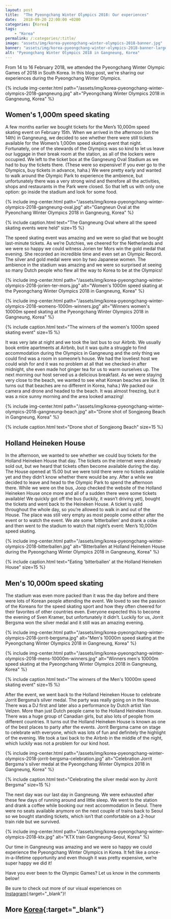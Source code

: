 ```yaml
---
layout: post
title:  "The Pyeongchang Winter Olympics 2018: Our experiences"
date:   2018-09-20 22:00:00 +0200
categories: [Korea]
tags:
    - "Korea"
permalink: /:categories/:title/
image: "assets/img/korea-pyeongchang-winter-olympics-2018-banner.jpg"
banner: "assets/img/korea-pyeongchang-winter-olympics-2018-banner-large.jpg"
alt: "Pyeongchang Winter Olympics 2018 in Gangneung, Korea"
---
```


From 14 to 16 February 2018, we attended the Pyeongchang Winter Olympic Games of 2018 in South Korea. In this blog post, we're sharing our experiences during the Pyeongchang Winter Olympics. 

{% include img-center.html path="/assets/img/korea-pyeongchang-winter-olympics-2018-gangneung.jpg" alt="Pyeongchang Winter Olympics 2018 in Gangneung, Korea" %}

## Women's 1,000m speed skating

A few months earlier we bought tickets for the Men’s 10,000m speed skating event on February 15th. When we arrived in the afternoon (on the 14th) in Gangneung, we decided to see whether there were still tickets available for the Women’s 1,000m speed skating event that night. Fortunately, one of the stewards of the Olympics was so kind to let us leave our luggage in their break room at the station, as all of the lockers were occupied. We left to the ticket box at the Gangneung Oval Stadium as we had to buy the tickets there. (These were so expensive! If you ever go to the Olympics, buy tickets in advance, haha.) We were pretty early and wanted to walk around the Olympic Park to experience the ambience, but unfortunately there was a very strong wind and therefore all the activities, shops and restaurants in the Park were closed. So that left us with only one option: go inside the stadium and look for some food. 

{% include img-center.html path="/assets/img/korea-pyeongchang-winter-olympics-2018-gangneung-oval.jpg" alt="Gangneun Oval at the Pyeonchang Winter Olympics 2018 in Gangneung, Korea" %}

{% include caption.html text="The Gangneung Oval where all the speed skating events were held" size=15 %}

The speed skating event was amazing and we were so glad that we bought last-minute tickets. As we’re Dutchies, we cheered for the Netherlands and we were so happy we could witness Jorien ter Mors win the gold medal that evening. She recorded an incredible time and even set an Olympic Record. The silver and gold medal were won by two Japanese women. The ambience in the stadium was amazing and we were so surprised at seeing so many Dutch people who flew all the way to Korea to be at the Olympics!

{% include img-center.html path="/assets/img/korea-pyeongchang-winter-olympics-2018-jorien-ter-mors.jpg" alt="Women's 1000m speed skating at the Pyeongchang Winter Olympics 2018 in Gangneung, Korea" %}

{% include img-center.html path="/assets/img/korea-pyeongchang-winter-olympics-2018-womens-1000m-winners.jpg" alt="Winners women's 10000m speed skating at the Pyeongchang Winter Olympics 2018 in Gangneung, Korea" %}

{% include caption.html text="The winners of the women's 1000m speed skating event" size=15 %}

It was very late at night and we took the last bus to our Airbnb. We usually book entire apartments at Airbnb, but it was quite a struggle to find accommodation during the Olympics in Gangneung and the only thing we could find was a room in someone’s house. We had the loveliest host we could wish for and it was no problem at all that we checked-in after midnight, she even made hot ginger tea for us to warm ourselves up. The next morning our host served us a delicious breakfast. As we were staying very close to the beach, we wanted to see what Korean beaches are like. (It turns out that beaches are no different in Korea, haha.) We packed our camera and drone and headed to the beach. It was almost freezing, but it was a nice sunny morning and the area looked amazing! 

{% include img-center.html path="/assets/img/korea-pyeongchang-winter-olympics-2018-gangneung-beach.jpg" alt="Drone shot of Songjeong Beach in Gangneung, Korea" %}

{% include caption.html text="Drone shot of Songjeong Beach" size=15 %}

## Holland Heineken House

In the afternoon, we wanted to see whether we could buy tickets for the Holland Heineken House that day. The tickets on the internet were already sold out, but we heard that tickets often become available during the day. The House opened at 15.00 but we were told there were no tickets available yet and they didn’t know whether there would be any. After a while we decided to leave and head to the Olympic Park to spend the afternoon there. While we were on the bus, Joop checked the website of the Holland Heineken House once more and all of a sudden there were some tickets available! We quickly got off the bus (luckily, it wasn’t driving yet), bought the tickets and went back to the Heineken House. A ticket is valid throughout the whole day, so you’re allowed to walk in and out of the House. The place was still very empty as most people come either after the event or to watch the event. We ate some ‘bitterballen’ and drank a coke and then went to the stadium to watch that night’s event: Men’s 10,000m speed skating. 

{% include img-center.html path="/assets/img/korea-pyeongchang-winter-olympics-2018-bitterballen.jpg" alt="Bitterballen at Holland Heineken House during the Pyeongchang Winter Olympics 2018 in Gangneung, Korea" %}

{% include caption.html text="Eating 'bitterballen' at the Holland Heineken House" size=15 %}

## Men's 10,000m speed skating

The stadium was even more packed than it was the day before and there were lots of Korean people attending the event. We loved to see the passion of the Koreans for the speed skating sport and how they often cheered for their favorites of other countries even. Everyone expected this to become the evening of Sven Kramer, but unfortunately it didn’t. Luckily for us, Jorrit Bergsma won the silver medal and it still was an amazing evening. 

{% include img-center.html path="/assets/img/korea-pyeongchang-winter-olympics-2018-jorrit-bergsma.jpg" alt="Men's 10000m speed skating at the Pyeongchang Winter Olympics 2018 in Gangneung, Korea" %}

{% include img-center.html path="/assets/img/korea-pyeongchang-winter-olympics-2018-mens-10000m-winners.jpg" alt="Winners men's 10000m speed skating at the Pyeongchang Winter Olympics 2018 in Gangneung, Korea" %}

{% include caption.html text="The winners of the Men's 10000m speed skating event" size=15 %}

After the event, we went back to the Holland Heineken House to celebrate Jorrit Bergsma’s silver medal. The party was really going on in the House. There was a DJ first and later also a performance by Dutch artist Van Velzen. More than just Dutch people came to the Holland Heineken House. There was a huge group of Canadian girls, but also lots of people from different countries. It turns out the Holland Heineken House is known as one of the best places to party after the events. Jorrit Bergsma came on stage to celebrate with everyone, which was lots of fun and definitely the highlight of the evening. We took a taxi back to the Airbnb in the middle of the night, which luckily was not a problem for our kind host. 

{% include img-center.html path="/assets/img/korea-pyeongchang-winter-olympics-2018-jorrit-bergsma-celebration.jpg" alt="Celebration Jorrit Bergsma's silver medal at the Pyeongchang Winter Olympics 2018 in Gangneung, Korea" %}

{% include caption.html text="Celebrating the silver medal won by Jorrit Bergsma" size=15 %}

The next day was our last day in Gangneung. We were exhausted after these few days of running around and little sleep. We went to the station and drank a coffee while booking our next accommodation in Seoul. There were no seats available anymore on the next couple of trains back to Seoul so we bought standing tickets, which isn’t that comfortable on a 2-hour train ride but we survived. 

{% include img-center.html path="/assets/img/korea-pyeongchang-winter-olympics-2018-ktx.jpg" alt="KTX train Gangneung-Seoul, Korea" %}

Our time in Gangneung was amazing and we were so happy we could experience the Pyeongchang Winter Olympics in Korea. It felt like a once-in-a-lifetime opportunity and even though it was pretty expensive, we’re super happy we did it!  

Have you ever been to the Olympic Games? Let us know in the comments below!

Be sure to check out more of our visual experiences on [Instagram][instagram]{:target="_blank"}!

## More [Korea][korea]{:target="_blank"}



[korea]: https://kipamojo.world/tags.html#korea 

[instagram]: https://instagram.com/kipamojo 


